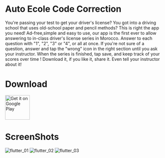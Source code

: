 # Auto Ecole Code Correction

You're passing your test to get your driver's license? You got into a driving school that uses old-school paper and pencil methods? This is right the app you need!
Ad-free,simple and easy to use, our app is the first ever to allow answering to in-class driver's license series in Morocco.
Answer to each question with "1", "2", "3" or "4", or all at once. If you're not sure of a question, answer and tap the "wrong" icon in the right section until you ask your instructor. When the series is finished, tap save, and keep track of your scores over time !
Download it, if you like it, share it. Even tell your instructor about it!

# Download

<a href="https://play.google.com/store/apps/details?id=com.nordef.autoecole.code_correction" target="_blank">
<img src="https://play.google.com/intl/en_us/badges/images/generic/en-play-badge.png" alt="Get it on Google Play" height="80"/></a>

# ScreenShots

![flutter_01](https://lh3.googleusercontent.com/oDJqtSE63iDt8fqsctcDZae-AMc5CQSE8QCrUN-YHWfSrmbbrOqv9tmtdoKZtZ-VG7_e=w720-h310-rw)
![flutter_02](https://lh3.googleusercontent.com/JMkZdHfIwlaxjZ9CwgLLBrrAujNJb8nhElj7NRsFlnPHEV-c-tlE53ekIZaAAK68DdI=w720-h310-rw)
![flutter_03](https://lh3.googleusercontent.com/8WAIpe6IYku_L0-j8fxrc75n9ux2GghfIR6Zy6RCZTIKPqKzsDuIrcmhmg_zzZqSzAo=w720-h310-rw)
